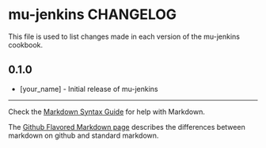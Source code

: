 mu-jenkins CHANGELOG
====================

This file is used to list changes made in each version of the mu-jenkins cookbook.

0.1.0
-----
- [your_name] - Initial release of mu-jenkins

- - -
Check the [Markdown Syntax Guide](http://daringfireball.net/projects/markdown/syntax) for help with Markdown.

The [Github Flavored Markdown page](http://github.github.com/github-flavored-markdown/) describes the differences between markdown on github and standard markdown.
